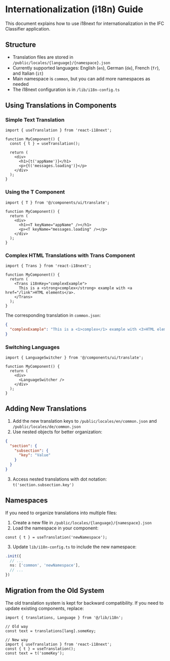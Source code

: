 # Internationalization (i18n) Guide

This document explains how to use i18next for internationalization in the IFC Classifier application.

## Structure

- Translation files are stored in `/public/locales/{language}/{namespace}.json`
- Currently supported languages: English (`en`), German (`de`), French (`fr`), and Italian (`it`)
- Main namespace is `common`, but you can add more namespaces as needed
- The i18next configuration is in `/lib/i18n-config.ts`

## Using Translations in Components

### Simple Text Translation

```tsx
import { useTranslation } from 'react-i18next';

function MyComponent() {
  const { t } = useTranslation();
  
  return (
    <div>
      <h1>{t('appName')}</h1>
      <p>{t('messages.loading')}</p>
    </div>
  );
}
```

### Using the T Component

```tsx
import { T } from '@/components/ui/translate';

function MyComponent() {
  return (
    <div>
      <h1><T keyName="appName" /></h1>
      <p><T keyName="messages.loading" /></p>
    </div>
  );
}
```

### Complex HTML Translations with Trans Component

```tsx
import { Trans } from 'react-i18next';

function MyComponent() {
  return (
    <Trans i18nKey="complexExample">
      This is a <strong>complex</strong> example with <a href="/link">HTML elements</a>.
    </Trans>
  );
}
```

The corresponding translation in `common.json`:
```json
{
  "complexExample": "This is a <1>complex</1> example with <3>HTML elements</3>."
}
```

### Switching Languages

```tsx
import { LanguageSwitcher } from '@/components/ui/translate';

function MyComponent() {
  return (
    <div>
      <LanguageSwitcher />
    </div>
  );
}
```

## Adding New Translations

1. Add the new translation keys to `/public/locales/en/common.json` and `/public/locales/de/common.json`
2. Use nested objects for better organization:

```json
{
  "section": {
    "subsection": {
      "key": "Value"
    }
  }
}
```

3. Access nested translations with dot notation: `t('section.subsection.key')`

## Namespaces

If you need to organize translations into multiple files:

1. Create a new file in `/public/locales/{language}/{namespace}.json`
2. Load the namespace in your component:

```tsx
const { t } = useTranslation('newNamespace');
```

3. Update `lib/i18n-config.ts` to include the new namespace:

```ts
.init({
  // ...
  ns: ['common', 'newNamespace'],
  // ...
})
```

## Migration from the Old System

The old translation system is kept for backward compatibility. If you need to update existing components, replace:

```tsx
import { translations, Language } from '@/lib/i18n';

// Old way
const text = translations[lang].someKey;

// New way
import { useTranslation } from 'react-i18next';
const { t } = useTranslation();
const text = t('someKey');
``` 